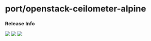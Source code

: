 # port/openstack-ceilometer-alpine

### Release Info
[![](https://images.microbadger.com/badges/version/port/openstack-ceilometer-alpine.svg)](http://microbadger.com/images/port/openstack-ceilometer-alpine "Image info @ microbadger.com")
[![](https://images.microbadger.com/badges/image/port/openstack-ceilometer-alpine.svg)](http://microbadger.com/images/port/openstack-ceilometer-alpine "Image info @ microbadger.com")
[![](https://images.microbadger.com/badges/commit/port/openstack-ceilometer-alpine.svg)](http://microbadger.com/images/port/openstack-ceilometer-alpine "Image info @ microbadger.com")
